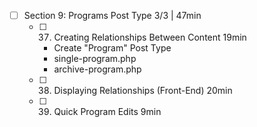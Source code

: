 - [ ] Section 9: Programs Post Type 3/3 | 47min
  - [ ] 37. Creating Relationships Between Content 19min
    - Create "Program" Post Type
    - single-program.php
    - archive-program.php
  - [ ] 38. Displaying Relationships (Front-End) 20min
  - [ ] 39. Quick Program Edits 9min
